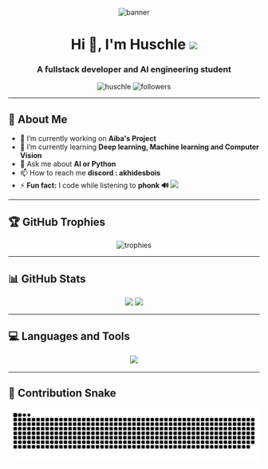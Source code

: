 <!-- Bannière -->
<p align="center">
  <img src="https://images.steamusercontent.com/ugc/2050866941415296678/7943A9FEAE07A0E59E642EF1B71783112263D672/?imw=5000&imh=5000&ima=fit&impolicy=Letterbox&imcolor=%23000000&letterbox=false" alt="banner" />
</p>

<h1 align="center">
  Hi 👋, I'm Huschle <img src="https://media.giphy.com/media/hvRJCLFzcasrR4ia7z/giphy.gif" width="35">
</h1>
<h3 align="center">A fullstack developer and AI engineering student</h3>

<p align="center">
  <img src="https://komarev.com/ghpvc/?username=huschle&label=Profile%20views&color=0e75b6&style=flat" alt="huschle" /> 
  <img src="https://img.shields.io/github/followers/huschle?label=Followers&style=social" alt="followers"/>
</p>

---

## 🚀 About Me  
- 🔭 I’m currently working on **Aiba's Project**  
- 🌱 I’m currently learning **Deep learning, Machine learning and Computer Vision**  
- 💬 Ask me about **AI or Python**  
- 📫 How to reach me **discord : akhidesbois**  
- ⚡ **Fun fact:** I code while listening to **phonk 🔊** <img src="https://media.tenor.com/WhcLUC9yiTEAAAAM/nicole-lacsamana-nicole-bleh.gif" width="30">


---

## 🏆 GitHub Trophies  
<p align="center">
  <img src="https://github-profile-trophy.vercel.app/?username=huschle&theme=gruvbox&margin-w=10&margin-h=10&row=1&column=6" alt="trophies" />
</p>

---

## 📊 GitHub Stats  
<p align="center">
  <img src="https://github-readme-stats.vercel.app/api?username=huschle&show_icons=true&theme=tokyonight" height="150" />
  <img src="https://github-readme-stats.vercel.app/api/top-langs/?username=huschle&layout=compact&theme=tokyonight" height="150" />
</p>

---

## 💻 Languages and Tools  
<p align="center">
  <img src="https://skillicons.dev/icons?i=python,java,js,ts,react,nodejs,angular,html,css,django,flask,docker,git,linux,mongodb,postgresql,tensorflow,pytorch,scala" />
</p>

---

## 🐍 Contribution Snake  
<p align="center">
  <img src="https://github.com/Platane/snk/raw/output/github-contribution-grid-snake.svg" alt="snake animation" />
</p>

